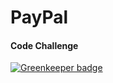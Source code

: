 # PayPal
#### Code Challenge

[![Greenkeeper badge](https://badges.greenkeeper.io/ezzygemini/moises-romero-paypal-challenge.svg)](https://greenkeeper.io/)
